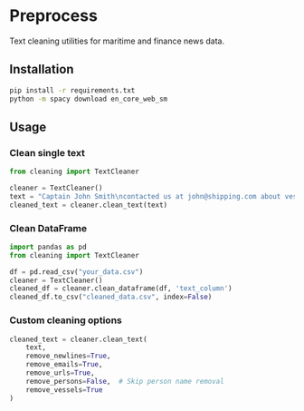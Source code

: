 # Preprocess

Text cleaning utilities for maritime and finance news data.

## Installation

```bash
pip install -r requirements.txt
python -m spacy download en_core_web_sm
```

## Usage

### Clean single text

```python
from cleaning import TextCleaner

cleaner = TextCleaner()
text = "Captain John Smith\ncontacted us at john@shipping.com about vessel IMO1234567."
cleaned_text = cleaner.clean_text(text)
```

### Clean DataFrame

```python
import pandas as pd
from cleaning import TextCleaner

df = pd.read_csv("your_data.csv")
cleaner = TextCleaner()
cleaned_df = cleaner.clean_dataframe(df, 'text_column')
cleaned_df.to_csv("cleaned_data.csv", index=False)
```

### Custom cleaning options

```python
cleaned_text = cleaner.clean_text(
    text,
    remove_newlines=True,
    remove_emails=True,
    remove_urls=True,
    remove_persons=False,  # Skip person name removal
    remove_vessels=True
)
```
